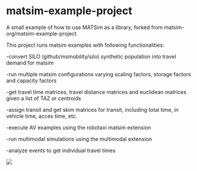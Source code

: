 # matsim-example-project

A small example of how to use MATSim as a library, forked from matsim-org/matsim-example-project

This project runs matsim examples with following functionalities: 

-convert SILO (github/msmobility/silo) synthetic population into travel demand for matsim

-run multiple matsim configurations varying scaling factors, storage factors and capacity factors

-get travel time matrices, travel distance matrices and euclidean matrices given a list of TAZ or centroids

-assign transit and get skim matrices for transit, including total time, in vehicle time, acces time, etc. 


-execute AV examples using the robotaxi matsim extension

-run multimodal simulations using the multimodal extension

-analyze events to get individual travel times

[![](https://jitpack.io/v/cllorca1/matsimMunichArea.svg)](https://jitpack.io/#cllorca1/matsimMunichArea)
